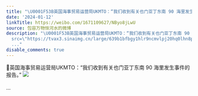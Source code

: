 ```yaml
---
title: "\U0001F53B英国海事贸易运营局UKMTO：“我们收到有关也门亚丁东南 90 海里发生事件的报告。” [图片]"
date: '2024-01-12'
linkTitle: https://weibo.com/1671109627/NByo8jLwU
source: 包容万物恒河水的微博
description: "\U0001F53B英国海事贸易运营局UKMTO：“我们收到有关也门亚丁东南 90 海里发生事件的报告。” <img style=\"\"
  src=\"https://tvax3.sinaimg.cn/large/639b1bfbgy1hlr9ncmvlpj20hq0lhn8p.jpg\" referrerpolicy=\"no-referrer\"><br><br>
  ..."
disable_comments: true
---
```

🔻英国海事贸易运营局UKMTO：“我们收到有关也门亚丁东南 90 海里发生事件的报告。” <img style="" src="https://tvax3.sinaimg.cn/large/639b1bfbgy1hlr9ncmvlpj20hq0lhn8p.jpg" referrerpolicy="no-referrer"><br><br> ...